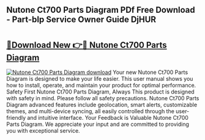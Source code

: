 ## Nutone Ct700 Parts Diagram PDf Free Download - Part-bIp Service Owner Guide DjHUR

# <h2><a href="http://dfrz1lu.blite.top/?on=Nutone+Ct700+Parts+Diagram">🔗Download New 👉🔴 Nutone Ct700 Parts Diagram</a></h2>

[![Nutone Ct700 Parts Diagram download](https://i.imgur.com/lujVjoI.png)](http://dfrz1lu.blite.top/?on=Nutone+Ct700+Parts+Diagram)
Your new Nutone Ct700 Parts Diagram is designed to make your life easier. This user manual shows you how to install, operate, and maintain your product for optimal performance. Safety First Nutone Ct700 Parts Diagram, Always This product is designed with safety in mind. Please follow all safety precautions. Nutone Ct700 Parts Diagram advanced features include geolocation, smart alerts, customizable themes, and multi-device syncing, all easily controlled through the user-friendly and intuitive interface. Your Feedback is Valuable Nutone Ct700 Parts Diagram. We appreciate your input and are committed to providing you with exceptional service.

